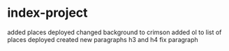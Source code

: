 # index-project
added places deployed changed background to crimson added ol to list of places deployed
created new paragraphs h3 and h4
fix paragraph